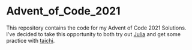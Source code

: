 # Advent_of_Code_2021

This repository contains the code for my Advent of Code 2021 Solutions.
I've decided to take this opportunity to both try out [Julia](https://github.com/JuliaLang/julia) and get some practice with [taichi](https://github.com/taichi-dev/taichi).
